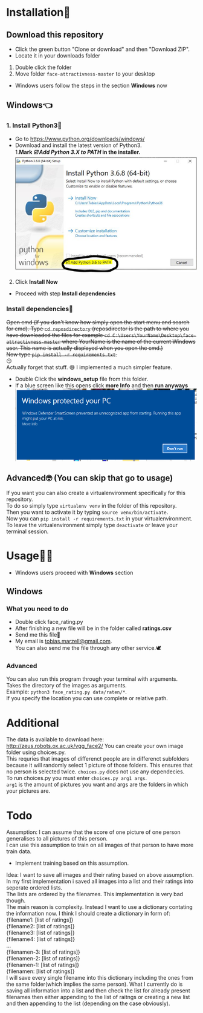 # Installation:nail_care:

## Download this repository      
- Click the green button "Clone or download" and then "Download ZIP".           
- Locate it in your downloads folder
1. Double click the folder
2. Move folder `face-attractivness-master` to your desktop
- Windows users follow the steps in the section **Windows** now

## Windows:point_left:
### 1. Install Python3🐍
- Go to <https://www.python.org/downloads/windows/>   
- Download and install the latest version of Python3.   
1.**Mark _☑️ Add Python 3.X to PATH_ in the installer.**
![alt text](https://github.com/MarzellT/face-attractivness/blob/master/install_images/python-install.JPG "Python Install")
2. Click **Install Now**
- Proceed with step **Install dependencies**

### Install dependencies🤨
~~Open cmd (if you don't know how simply open the start menu and search for cmd).
Type `cd reposdirectory` (reposdirector is the path to where you have downloaded the files
for example `cd C:\Users\YourName\Desktop\face-attractivness-master` where YourName is 
the name of the current Windows user. This name is actually displayed when you open the cmd.)     
Now type `pip install -r requirements.txt`.~~   
😏      
Actually forget that stuff. 
😅
I implemented a much simpler feature.
- Double Click the **windows_setup** file from this folder.
- If a blue screen like this opens click **more Info** and then **run anyways**
![alt text](https://github.com/MarzellT/face-attractivness/blob/master/install_images/smartscreen.png "Windows SmartScreen")

## Advanced🤓 (You can skip that go to usage)
If you want you can also create a virtualenvironment specifically for this repository.      
To do so simply type `virtualenv venv` in the folder of this repository.      
Then you want to activate it by typing `source venv/bin/activate`.     
Now you can `pip install -r requirements.txt` in your virtualenvironment.    
To leave the virtualenvironment simply type `deactivate` or leave your terminal session.     

# Usage👩‍💻  
- Windows users proceed with **Windows** section
## Windows
### What you need to do
- Double click face_rating.py         
- After finishing a new file will be in the folder called **ratings.csv**
- Send me this file💌     
- My email is <tobias.marzell@gmail.com>.     
You can also send me the file through any other service.🕊

### Advanced
You can also run this program through your terminal with arguments.    
Takes the directory of the images as arguments.     
Example: `python3 face_rating.py data/raten/*`.     
If you specify the location you can use complete or relative path.       

# Additional
The data is available to download here: http://zeus.robots.ox.ac.uk/vgg_face2/
You can create your own image folder using choices.py.     
This requries that images of differenct people are in differenct subfolders
because it will randomly select 1 picture of those folders. This ensures that
no person is selected twice.
`choices.py` does not use any dependecies.    
To run choices.py you must enter `choices.py arg1 args`.     
`arg1` is the amount of pictures you want and args are the folders in which your pictures are.    
 
# Todo
Assumption: I can assume that the score of one picture of one person generalises to all pictures of this person.    
I can use this assumption to train on all images of that person to have more train data.     
- Implement training based on this assumption.    
    
Idea: I want to save all images and their rating based on above assumption.    
In my first implementation i saved all images into a list and their ratings into seperate ordered lists.    
The lists are ordered by the filenames. This implementation is very bad though.     
The main reason is complexity. Instead I want to use a dictionary contating the information now.
I think I should create a dictionary in form of:     
{filename1: [list of ratings]}     
{filename2: [list of ratings]}     
{filename3: [list of ratings]}     
{filename4: [list of ratings]}     
		...  
{filenamen-3: [list of ratings]}     
{filenamen-2: [list of ratings]}     
{filenamen-1: [list of ratings]}     
{filenamen: [list of ratings]}     
I will save every single filename into this dictionary including the ones from the same folder(which implies the same person).
What I currently do is saving all information into a list and then check the list for already present filenames then
either appending to the list of raitngs or creating a new list and then appending to the list (depending on the case obviously).    
